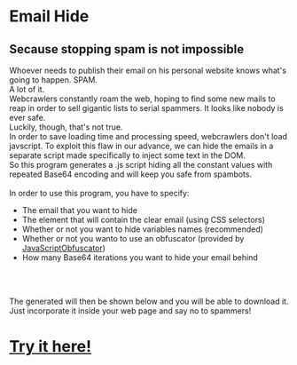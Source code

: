   <h1>Email Hide</h1>
  <h2>Secause stopping spam is not impossible</h2>
  <p>
    Whoever needs to publish their email on his personal website knows what's going to happen. <span class="bold">SPAM.</span> <br>
    A <span class="bold">lot</span> of it.<br>
    Webcrawlers constantly roam the web, hoping to find some new mails to reap in order to sell gigantic lists to serial spammers.
    It looks like nobody is ever safe. <br>
    Luckily, though, that's not true. <br>
    In order to save loading time and processing speed, webcrawlers don't load javscript.
    To exploit this flaw in our advance, we can hide the emails in a separate script made specifically to inject some text in the DOM. <br>
    So this program generates a .js script hiding all the constant values with repeated Base64 encoding and will keep you safe from spambots.
    <br><br>
    In order to use this program, you have to specify:
  </p>
    <ul>
      <li>The email that you want to hide</li>
      <li>The element that will contain the clear email (using CSS selectors)</li>
      <li>Whether or not you want to hide variables names (recommended)</li>
      <li>Whether or not you wanto to use an obfuscator (provided by <a href="https://github.com/javascript-obfuscator/javascript-obfuscator">JavaScriptObfuscator</a>)
      <li>How many Base64 iterations you want to hide your email behind</li>
    </ul>
    <br><br>
    <p>
      The generated will then be shown below and you will be able to download it. Just incorporate it inside your web page and say no to spammers!
    </p>
    
<h1><a href="https://lorossi.github.io/email-hide/">Try it here!</a></h1>
